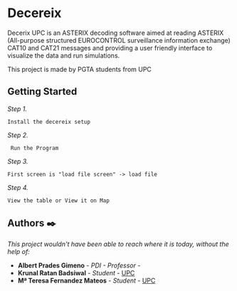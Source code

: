 # Decereix
Decerix UPC is an ASTERIX decoding software aimed at reading ASTERIX (All-purpose structured EUROCONTROL surveillance information exchange) CAT10 and CAT21 messages and providing a user friendly interface to visualize the data and run simulations.

This project is made by PGTA students from UPC

## Getting Started
_Step 1._
```
Install the decereix setup
```
_Step 2._
```
 Run the Program
```
_Step 3._

```
First screen is "load file screen" -> load file
```
_Step 4._

```
View the table or View it on Map 
```
## Authors ✒️

_This project wouldn't have been able to reach where it is today, without the help of:_
* **Albert Prades Gimeno** - *PDI - Professor* -
* **Krunal Ratan Badsiwal** - *Student* - [UPC](linkedin.com/in/krunal-badsiwal)
* **Mª Teresa Fernandez Mateos** - *Student* - [UPC](linkedin.com/in/maite-fernández-a414b710a/)
